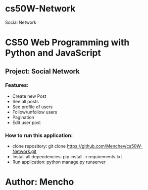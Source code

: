 # cs50W-Network
Social Network

# CS50 Web Programming with Python and JavaScript

## Project: Social Network

### Features:
- Create new Post
- See all posts
- See profile of users
- Follow/unfollow users
- Pagination
- Edit user post

### How to run this application:
- clone repository: 
git clone https://github.com/Menchev/cs50W-Network.git
- Install all dependencies:
pip install -r requirements.txt
- Run application:
python manage.py runserver

# Author: Mencho
